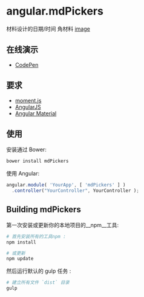# angular.mdPickers
材料设计的日期/时间 角材料
[image](https://cloud.githubusercontent.com/assets/13098589/14771330/2d1e7060-0aba-11e6-8371-dfdce5dd93a8.png)

## 在线演示

* [CodePen](http://codepen.io/alenaksu/full/eNzbrZ)


## 要求

* [moment.js](http://momentjs.com/)
* [AngularJS](https://angularjs.org/)
* [Angular Material](https://material.angularjs.org/)

## 使用

安装通过 Bower:

```bash
bower install mdPickers
```

使用 Angular:
```javascript
angular.module( 'YourApp', [ 'mdPickers' ] )
  .controller("YourController", YourController );
```

## Building mdPickers

第一次安装或更新你的本地项目的__npm__工具:

```bash
# 首先安装所有的工具npm :
npm install

# 或更新
npm update
```

然后运行默认的 gulp 任务 :

```bash
# 建立所有文件 `dist` 目录
gulp
```
